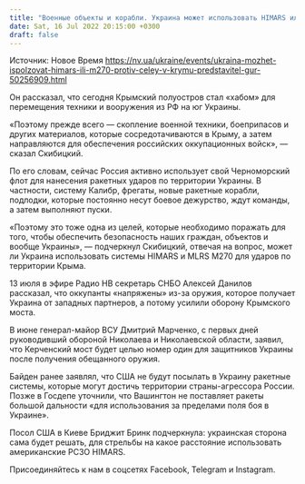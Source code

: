 ```yaml
---
title: "Военные объекты и корабли. Украина может использовать HIMARS или M270 против целей в Крыму — ГУР"
date: Sat, 16 Jul 2022 20:15:00 +0300
draft: false
---
```

Источник: Новое Время https://nv.ua/ukraine/events/ukraina-mozhet-ispolzovat-himars-ili-m270-protiv-celey-v-krymu-predstavitel-gur-50256909.html


Он рассказал, что сегодня Крымский полуостров стал «хабом» для перемещения техники и вооружения из РФ на юг Украины.

«Поэтому прежде всего — скопление военной техники, боеприпасов и других материалов, которые сосредотачиваются в Крыму, а затем направляются для обеспечения российских оккупационных войск», — сказал Скибицкий.

По его словам, сейчас Россия активно использует свой Черноморский флот для нанесения ракетных ударов по территории Украины. В частности, систему Калибр, фрегаты, новые ракетные корабли, подлодки, которые постоянно несут боевое дежурство, ждут команды, а затем выполняют пуски.

«Поэтому это тоже одна из целей, которые необходимо поражать для того, чтобы обеспечить безопасность наших граждан, объектов и вообще Украины», — подчеркнул Скибицкий, отвечая на вопрос, может ли Украина использовать системы HIMARS и MLRS M270 для ударов по территории Крыма.

13 июля в эфире Радио НВ секретарь СНБО Алексей Данилов рассказал, что оккупанты «напряжены» из-за оружия, которое получает Украина от западных партнеров, а потому усилили оборону Крымского моста.

В июне генерал-майор ВСУ Дмитрий Марченко, с первых дней руководивший обороной Николаева и Николаевской области, заявил, что Керченский мост будет целью номер один для защитников Украины после получения обещанного оружия.

Байден ранее заявлял, что США не будут посылать в Украину ракетные системы, которые могут достичь территории страны-агрессора России. Позже в Госдепе уточнили, что Вашингтон не поставляет ракеты большой дальности «для использования за пределами поля боя в Украине».

Посол США в Киеве Бриджит Бринк подчеркнула: украинская сторона сама будет решать, для стрельбы на какое расстояние использовать американские РСЗО HIMARS.

Присоединяйтесь к нам в соцсетях Facebook, Telegram и Instagram.
